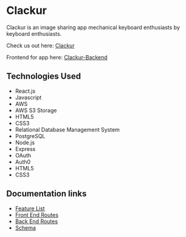 # Clackur
Clackur is an image sharing app mechanical keyboard enthusiasts by keyboard enthusiasts.

Check us out here: [Clackur](https://clackur.herokuapp.com)

Frontend for app here: [Clackur-Backend](https://github.com/b-tsui/Clackur-App)

## Technologies Used
 * React.js
 * Javascript
 * AWS
 * AWS S3 Storage
 * HTML5
 * CSS3
 * Relational Database Management System
 * PostgreSQL
 * Node.js
 * Express
 * OAuth
 * Auth0
 * HTML5
 * CSS3

## Documentation links
- [Feature List](https://github.com/b-tsui/Clackur-App/blob/master/Documentation/README.md)
- [Front End Routes](https://github.com/b-tsui/Clack-App/blob/master/Documentation/frontEndRoutes.md)
- [Back End Routes](https://github.com/b-tsui/Clack-App/blob/master/Documentation/backEndRoutes.md)
- [Schema](https://github.com/b-tsui/Clackur-App/blob/master/Documentation/Clackur-Schema%20(4).png)

